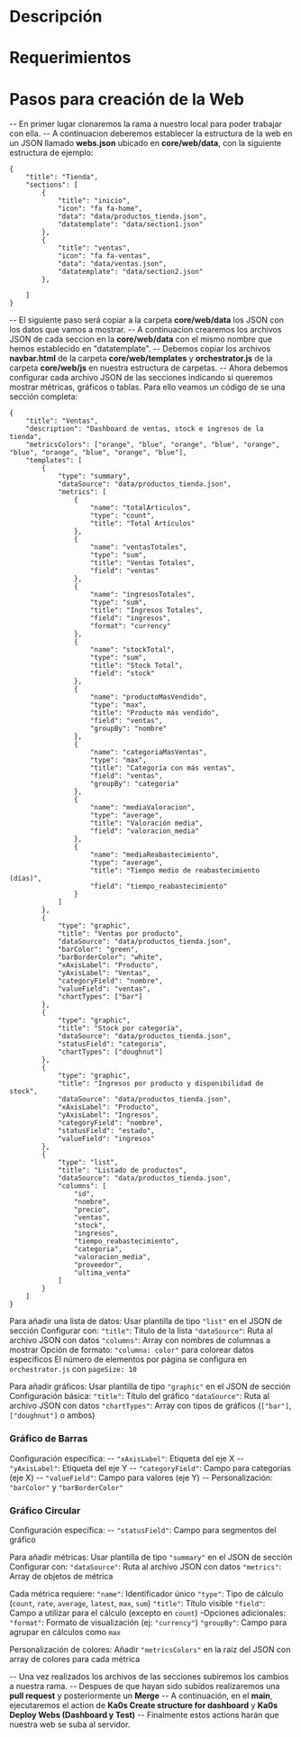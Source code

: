 # Descripción

# Requerimientos

# Pasos para creación de la Web
-- En primer lugar clonaremos la rama a nuestro local para poder trabajar con ella.
-- A continuacion deberemos establecer la estructura de la web en un JSON llamado **webs.json** ubicado en **core/web/data**, con la siguiente estructura de ejemplo:
```shell
{
    "title": "Tienda",
    "sections": [
        {
            "title": "inicio",
            "icon": "fa fa-home",
            "data": "data/productos_tienda.json",
            "datatemplate": "data/section1.json"
        },
        {
            "title": "ventas",
            "icon": "fa fa-ventas",
            "data": "data/ventas.json",
            "datatemplate": "data/section2.json"
        },

    ]
}
```
-- El siguiente paso será copiar a la carpeta **core/web/data** los JSON con los datos que vamos a mostrar.
-- A continuacion crearemos los archivos JSON de cada seccion en la **core/web/data** con el mismo nombre que hemos establecido en "datatemplate".
-- Debemos copiar los archivos **navbar.html** de la carpeta **core/web/templates** y **orchestrator.js** de la carpeta **core/web/js** en nuestra estructura de carpetas.
-- Ahora debemos configurar cada archivo JSON de las secciones indicando si queremos mostrar métricas, gráficos o tablas. Para ello veamos un código de  se una sección completa:
```
{
    "title": "Ventas",
    "description": "Dashboard de ventas, stock e ingresos de la tienda",
    "metricsColors": ["orange", "blue", "orange", "blue", "orange", "blue", "orange", "blue", "orange", "blue"],
    "templates": [
        {
            "type": "summary",
            "dataSource": "data/productos_tienda.json",
            "metrics": [
                {
                    "name": "totalArticulos",
                    "type": "count",
                    "title": "Total Artículos"
                },
                {
                    "name": "ventasTotales",
                    "type": "sum",
                    "title": "Ventas Totales",
                    "field": "ventas"
                },
                {
                    "name": "ingresosTotales",
                    "type": "sum",
                    "title": "Ingresos Totales",
                    "field": "ingresos",
                    "format": "currency"
                },
                {
                    "name": "stockTotal",
                    "type": "sum",
                    "title": "Stock Total",
                    "field": "stock"
                },
                {
                    "name": "productoMasVendido",
                    "type": "max",
                    "title": "Producto más vendido",
                    "field": "ventas",
                    "groupBy": "nombre"
                },
                {
                    "name": "categoriaMasVentas",
                    "type": "max",
                    "title": "Categoría con más ventas",
                    "field": "ventas",
                    "groupBy": "categoria"
                },
                {
                    "name": "mediaValoracion",
                    "type": "average",
                    "title": "Valoración media",
                    "field": "valoracion_media"
                },
                {
                    "name": "mediaReabastecimiento",
                    "type": "average",
                    "title": "Tiempo medio de reabastecimiento (días)",
                    "field": "tiempo_reabastecimiento"
                }
            ]
        },
        {
            "type": "graphic",
            "title": "Ventas por producto",
            "dataSource": "data/productos_tienda.json",
            "barColor": "green",
            "barBorderColor": "white",
            "xAxisLabel": "Producto",
            "yAxisLabel": "Ventas",
            "categoryField": "nombre",
            "valueField": "ventas",
            "chartTypes": ["bar"]
        },
        {
            "type": "graphic",
            "title": "Stock por categoría",
            "dataSource": "data/productos_tienda.json",
            "statusField": "categoria",
            "chartTypes": ["doughnut"]
        },
        {
            "type": "graphic",
            "title": "Ingresos por producto y disponibilidad de stock",
            "dataSource": "data/productos_tienda.json",
            "xAxisLabel": "Producto",
            "yAxisLabel": "Ingresos",
            "categoryField": "nombre",
            "statusField": "estado",
            "valueField": "ingresos"
        },
        {
            "type": "list",
            "title": "Listado de productos",
            "dataSource": "data/productos_tienda.json",
            "columns": [
                "id",
                "nombre",
                "precio",
                "ventas",
                "stock",
                "ingresos",
                "tiempo_reabastecimiento",
                "categoria",
                "valoracion_media",
                "proveedor",
                "ultima_venta"
            ]
        }
    ]
}
```
Para añadir una lista de datos:
Usar plantilla de tipo `"list"` en el JSON de sección
Configurar con:
`"title"`: Título de la lista
`"dataSource"`: Ruta al archivo JSON con datos
`"columns"`: Array con nombres de columnas a mostrar
Opción de formato: `"columna: color"` para colorear datos específicos
El número de elementos por página se configura en `orchestrator.js` con `pageSize: 10`

Para añadir gráficos:
Usar plantilla de tipo `"graphic"` en el JSON de sección
Configuración básica:
`"title"`: Título del gráfico
`"dataSource"`: Ruta al archivo JSON con datos
`"chartTypes"`: Array con tipos de gráficos (`["bar"]`, `["doughnut"]` o ambos)

### Gráfico de Barras
Configuración específica:
-- `"xAxisLabel"`: Etiqueta del eje X
-- `"yAxisLabel"`: Etiqueta del eje Y
-- `"categoryField"`: Campo para categorías (eje X)
-- `"valueField"`: Campo para valores (eje Y)
-- Personalización: `"barColor"` y `"barBorderColor"`

### Gráfico Circular
Configuración específica:
-- `"statusField"`: Campo para segmentos del gráfico


Para añadir métricas:
Usar plantilla de tipo `"summary"` en el JSON de sección
Configurar con:
`"dataSource"`: Ruta al archivo JSON con datos
`"metrics"`: Array de objetos de métrica

Cada métrica requiere:
`"name"`: Identificador único
`"type"`: Tipo de cálculo (`count`, `rate`, `average`, `latest`, `max`, `sum`)
`"title"`: Título visible
`"field"`: Campo a utilizar para el cálculo (excepto en `count`)
-Opciones adicionales:
  `"format"`: Formato de visualización (ej: `"currency"`)
  `"groupBy"`: Campo para agrupar en cálculos como `max`

Personalización de colores:
Añadir `"metricsColors"` en la raíz del JSON con array de colores para cada métrica


        
-- Una vez realizados los archivos de las secciones subiremos los cambios a nuestra rama.
-- Despues de que hayan sido subidos realizaremos una **pull request** y posteriormente un **Merge**
-- A continuación, en el **main**, ejecutaremos el action de **Ka0s Create structure for dashboard** y **Ka0s Deploy Webs (Dashboard y Test)**
-- Finalmente estos actions harán que nuestra web se suba al servidor.